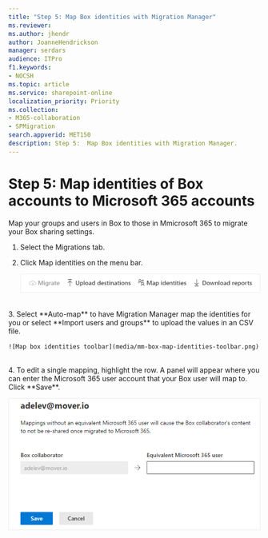 ```yaml
---
title: "Step 5: Map Box identities with Migration Manager"
ms.reviewer: 
ms.author: jhendr
author: JoanneHendrickson
manager: serdars
audience: ITPro
f1.keywords:
- NOCSH
ms.topic: article
ms.service: sharepoint-online
localization_priority: Priority
ms.collection: 
- M365-collaboration
- SPMigration
search.appverid: MET150
description: Step 5:  Map Box identities with Migration Manager. 
---
```


# Step 5:  Map identities of Box accounts to Microsoft 365 accounts

Map your groups and users in Box to those in Mmicrosoft 365 to migrate your Box sharing settings.


1. Select the Migrations tab.
2. Click Map identities on the menu bar.

    ![Map box identities](media/mm-box-upload-destinations-bulk.png)
</br>
3.  Select **Auto-map** to have Migration Manager map the identities for you or select **Import users and groups** to upload the values in an CSV file.


    ![Map box identities toolbar](media/mm-box-map-identities-toolbar.png)

</br>
4. To edit a single mapping, highlight the row.  A panel will appear where you can enter the Microsoft 365 user account that your Box user will map to.  Click **Save**.

![Map box identities single](media/mm-box-map-identity-single.png)